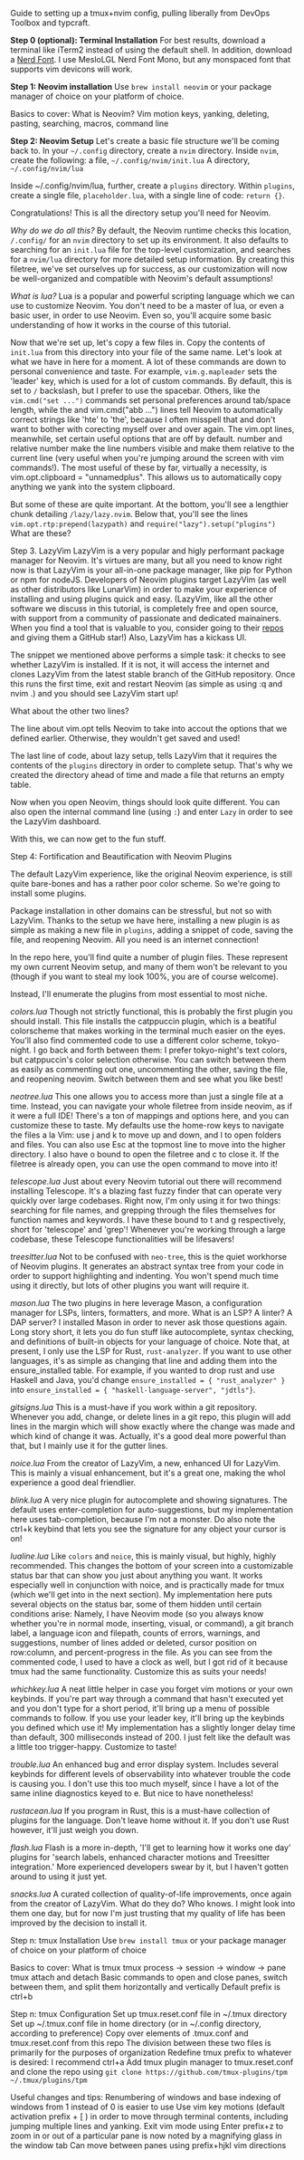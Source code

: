 Guide to setting up a tmux+nvim config, pulling liberally from DevOps Toolbox and typcraft.

**Step 0 (optional): Terminal Installation**
For best results, download a terminal like iTerm2 instead of using the default shell. In addition, download a [Nerd Font](https://www.nerdfonts.com/font-downloads).
I use MesloLGL Nerd Font Mono, but any monspaced font that supports vim devicons will work. 

**Step 1: Neovim installation**
Use `brew install neovim` or your package manager of choice on your platform of choice. 

Basics to cover: 
  What is Neovim?
  Vim motion keys, yanking, deleting, pasting, searching, macros, command line

**Step 2: Neovim Setup**
Let's create a basic file structure we'll be coming back to. In your `~/.config` directory, create a `nvim` directory. Inside `nvim`, create the following:
  a file, `~/.config/nvim/init.lua`
  A directory, `~/.config/nvim/lua`

Inside ~/.config/nvim/lua, further, create a `plugins` directory. Within `plugins`, create a single file, `placeholder.lua`, with a single line of code: `return {}`.

Congratulations! This is all the directory setup you'll need for Neovim. 

_Why do we do all this?_
By default, the Neovim runtime checks this location, `/.config/` for an `nvim` directory to set up its environment. 
It also defaults to searching for an `init.lua` file for the top-level customization, and searches for a `nvim/lua` directory for more detailed setup information. 
By creating this filetree, we've set ourselves up for success, as our customization will now be well-organized and compatible with Neovim's default assumptions!

_What is lua?_
Lua is a popular and powerful scripting language which we can use to customize Neovim. You don't need to be a master of lua, or even a basic user, in order to use Neovim. Even so, you'll acquire some basic understanding of how it works in the course of this tutorial.

Now that we're set up, let's copy a few files in. Copy the contents of `init.lua` from this directory into your file of the same name. 
Let's look at what we have in here for a moment. A lot of these commands are down to personal convenience and taste. 
For example, `vim.g.mapleader` sets the 'leader' key, which is used for a lot of custom commands. By default, this is set to `/` backslash, but I prefer to use the spacebar. 
Others, like the `vim.cmd("set ...")` commands set personal preferences around tab/space length, while the and vim.cmd("abb ...") lines tell Neovim to automatically correct strings like 'hte' to 'the', because I often misspell that and don't want to bother with corecting myself over and over again. 
The vim.opt lines, meanwhile, set certain useful options that are off by default. number and relative number make the line numbers visible and make them relative to the current line (very useful when you're jumping around the screen with vim commands!). The most useful of these by far, virtually a necessity, is vim.opt.clipboard = "unnamedplus". This allows us to automatically copy anything we yank into the system clipboard.

But some of these are quite important. At the bottom, you'll see a lengthier chunk detailing `/lazy/lazy.nvim`. Below that, you'll see the lines `vim.opt.rtp:prepend(lazypath)` and `require("lazy").setup("plugins")` What are these?

Step 3. LazyVim
LazyVim is a very popular and higly performant package manager for Neovim. It's virtues are many, but all you need to know right now is that LazyVim is your all-in-one package manager, like pip for Python or npm for nodeJS. Developers of Neovim plugins target LazyVim (as well as other distributors like LunarVim) in order to make your experience of installing and using plugins quick and easy. 
(LazyVim, like all the other software we discuss in this tutorial, is completely free and open source, with support from a community of passionate and dedicated mainainers. When you find a tool that is valuable to you, consider going to their [repos](https://github.com/LazyVim/LazyVim) and giving them a GitHub star!)
Also, LazyVim has a kickass UI.

The snippet we mentioned above performs a simple task: it checks to see whether LazyVim is installed. If it is not, it will access the internet and clones LazyVim from the latest stable branch of the GitHub repository. Once this runs the first time, exit and restart Neovim (as simple as using :q and nvim .) and you should see LazyVim start up!

What about the other two lines?

The line about vim.opt tells Neovim to take into accout the options that we defined earlier. Otherwise, they wouldn't get saved and used!

The last line of code, about lazy setup, tells LazyVim that it requires the contents of the `plugins` directory in order to complete setup. That's why we created the directory ahead of time and made a file that returns an empty table. 

Now when you open Neovim, things should look quite different. You can also open the internal command line (using `:`) and enter `Lazy` in order to see the LazyVim dashboard. 

With this, we can now get to the fun stuff. 

Step 4: Fortification and Beautification with Neovim Plugins

The default LazyVim experience, like the original Neovim experience, is still quite bare-bones and has a rather poor color scheme. So we're going to install some plugins. 

Package installation in other domains can be stressful, but not so with LazyVim. Thanks to the setup we have here, installing a new plugin is as simple as making a new file in `plugins`, adding a snippet of code, saving the file, and reopening Neovim. All you need is an internet connection!

In the repo here, you'll find quite a number of plugin files. These represent my own current Neovim setup, and many of them won't be relevant to you (though if you want to steal my look 100%, you are of course welcome). 

Instead, I'll enumerate the plugins from most essential to most niche. 

_colors.lua_
Though not strictly functional, this is probably the first plugin you should install. 
This file installs the catppuccin plugin, which is a beatiful colorscheme that makes working in the terminal much easier on the eyes. 
You'll also find commented code to use a different color scheme, tokyo-night. I go back and forth between them: I prefer tokyo-night's text colors, but catppuccin's color selection otherwise. You can switch between them as easily as commenting out one, uncommenting the other, saving the file, and reopening neovim. Switch between them and see what you like best!

_neotree.lua_
This one allows you to access more than just a single file at a time. Instead, you can navigate your whole filetree from inside neovim, as if it were a full IDE! 
There's a ton of mappings and options here, and you can customize these to taste. My defaults use the home-row keys to navigate the files a la Vim: use j and k to move up and down, and l to open folders and files. You can also use Esc at the topmost line to move into the higher directory. 
I also have <leader>o bound to open the filetree and <leader>c to close it. If the filetree is already open, you can use the open command to move into it!

_telescope.lua_
Just about every Neovim tutorial out there will recommend installing Telescope. It's a blazing fast fuzzy finder that can operate very quickly over large codebases. 
Right now, I'm only using it for two things: searching for file names, and grepping through the files themselves for function names and keywords. I have these bound to <leader>t and <leader>g respectively, short for 'telescope' and 'grep'!
Whenever you're working through a large codebase, these Telescope functionalities will be lifesavers!

_treesitter.lua_
Not to be confused with `neo-tree`, this is the quiet workhorse of Neovim plugins. 
It generates an abstract syntax tree from your code in order to support highlighting and indenting. 
You won't spend much time using it directly, but lots of other plugins you want will require it. 

_mason.lua_
The two plugins in here leverage Mason, a configuration manager for LSPs, linters, formatters, and more. 
What is an LSP? A linter? A DAP server? I installed Mason in order to never ask those questions again. Long story short, it lets you do fun stuff like autocomplete, syntax checking, and definitions of built-in objects for your language of choice.
Note that, at present, I only use the LSP for Rust, `rust-analyzer`. If you want to use other languages, it's as simple as changing that line and adding them into the ensure_installed table. For example, if you wanted to drop rust and use Haskell and Java, you'd change `ensure_installed = { "rust_analyzer" }` into `ensure_installed = { "haskell-language-server", "jdtls"}`. 

_gitsigns.lua_
This is a must-have if you work within a git repository. 
Whenever you add, change, or delete lines in a git repo, this plugin will add lines in the margin which will show exactly where the change was made and which kind of change it was. 
Actually, it's a good deal more powerful than that, but I mainly use it for the gutter lines. 

_noice.lua_
From the creator of LazyVim, a new, enhanced UI for LazyVim. 
This is mainly a visual enhancement, but it's a great one, making the whol experience a good deal friendlier. 

_blink.lua_
A very nice plugin for autocomplete and showing signatures. 
The default uses enter-completion for auto-suggestions, but my implementation here uses tab-completion, because I'm not a monster. Do also note the ctrl+k keybind that lets you see the signature for any object your cursor is on!

_lualine.lua_
Like `colors` and `noice`, this is mainly visual, but highly, highly recommended. This changes the bottom of your screen into a customizable status bar that can show you just about anything you want. 
It works especially well in conjunction with noice, and is practically made for tmux (which we'll get into in the next section). My implementation here puts several objects on the status bar, some of them hidden until certain conditions arise:
Namely, I have Neovim mode (so you always know whether you're in normal mode, inserting, visual, or command), a git branch label, a language icon and filepath, counts of errors, warnings, and suggestions, number of lines added or deleted, cursor position on row:column, and percent-progress in the file. 
As you can see from the commented code, I used to have a clock as well, but I got rid of it because tmux had the same functionality. Customize this as suits your needs!

_whichkey.lua_
A neat little helper in case you forget vim motions or your own keybinds. If you're part way through a command that hasn't executed yet and you don't type for a short period, it'll bring up a menu of possible commands to follow. If you use your leader key, it'll bring up the keybinds you defined which use it!
My implementation has a slightly longer delay time than default, 300 milliseconds instead of 200. I just felt like the default was a little too trigger-happy. Customize to taste!

_trouble.lua_
An enhanced bug and error display system. Includes several keybinds for different levels of observability into whatever trouble the code is causing you. 
I don't use this too much myself, since I have a lot of the same inline diagnostics keyed to <leader>e. But nice to have nonetheless!

_rustacean.lua_
If you program in Rust, this is a must-have collection of plugins for the language. Don't leave home without it. 
If you don't use Rust however, it'll just weigh you down. 

_flash.lua_
Flash is a more in-depth, 'I'll get to learning how it works one day' plugins for 'search labels, enhanced character motions and Treesitter integration.' More experienced developers swear by it, but I haven't gotten around to using it just yet. 

_snacks.lua_
A curated collection of quality-of-life improvements, once again from the creator of LazyVim. What do they do? Who knows. I might look into them one day, but for now I'm just trusting that my quality of life has been improved by the decision to install it. 



Step n: tmux Installation
Use `brew install tmux` or your package manager of choice on your platform of choice

Basics to cover:
  What is tmux
  tmux process -> session -> window -> pane
  tmux attach and detach
  Basic commands to open and close panes, switch between them, and split them horizontally and vertically
  Default prefix is ctrl+b

Step n: tmux Configuration
Set up tmux.reset.conf file in ~/.tmux directory
Set up ~/.tmux.conf file in home directory (or in ~/.config directory, according to preference)
Copy over elements of .tmux.conf and tmux.reset.conf from this repo
The division between these two files is primarily for the purposes of organization
Redefine tmux prefix to whatever is desired: I recommend ctrl+a
Add tmux plugin manager to tmux.reset.conf and clone the repo using `git clone https://github.com/tmux-plugins/tpm ~/.tmux/plugins/tpm`

Useful changes and tips:
  Renumbering of windows and base indexing of windows from 1 instead of 0 is easier to use
  Use vim key motions (default activation prefix + [ ) in order to move through terminal contents, including jumping multiple lines and yanking. Exit vim mode using Enter
  prefix+z to zoom in or out of a particular pane is now noted by a magnifying glass in the window tab
  Can move between panes using prefix+hjkl vim directions
  

